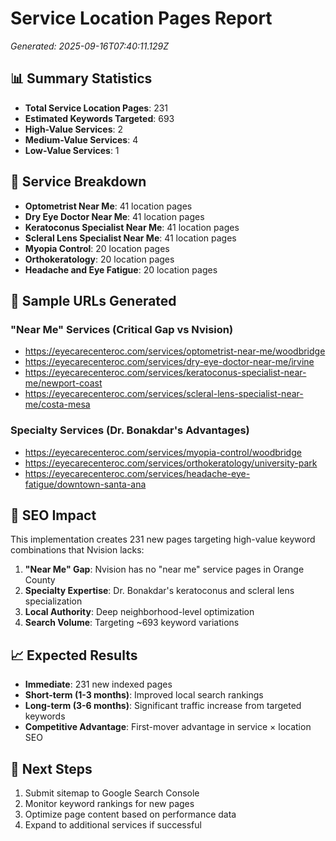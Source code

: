 # Service Location Pages Report
*Generated: 2025-09-16T07:40:11.129Z*

## 📊 Summary Statistics

- **Total Service Location Pages**: 231
- **Estimated Keywords Targeted**: 693
- **High-Value Services**: 2
- **Medium-Value Services**: 4
- **Low-Value Services**: 1

## 🎯 Service Breakdown

- **Optometrist Near Me**: 41 location pages
- **Dry Eye Doctor Near Me**: 41 location pages
- **Keratoconus Specialist Near Me**: 41 location pages
- **Scleral Lens Specialist Near Me**: 41 location pages
- **Myopia Control**: 20 location pages
- **Orthokeratology**: 20 location pages
- **Headache and Eye Fatigue**: 20 location pages

## 🔗 Sample URLs Generated

### "Near Me" Services (Critical Gap vs Nvision)
- https://eyecarecenteroc.com/services/optometrist-near-me/woodbridge
- https://eyecarecenteroc.com/services/dry-eye-doctor-near-me/irvine
- https://eyecarecenteroc.com/services/keratoconus-specialist-near-me/newport-coast
- https://eyecarecenteroc.com/services/scleral-lens-specialist-near-me/costa-mesa

### Specialty Services (Dr. Bonakdar's Advantages)
- https://eyecarecenteroc.com/services/myopia-control/woodbridge
- https://eyecarecenteroc.com/services/orthokeratology/university-park
- https://eyecarecenteroc.com/services/headache-eye-fatigue/downtown-santa-ana

## 🚀 SEO Impact

This implementation creates 231 new pages targeting high-value keyword combinations that Nvision lacks:

1. **"Near Me" Gap**: Nvision has no "near me" service pages in Orange County
2. **Specialty Expertise**: Dr. Bonakdar's keratoconus and scleral lens specialization
3. **Local Authority**: Deep neighborhood-level optimization
4. **Search Volume**: Targeting ~693 keyword variations

## 📈 Expected Results

- **Immediate**: 231 new indexed pages
- **Short-term (1-3 months)**: Improved local search rankings
- **Long-term (3-6 months)**: Significant traffic increase from targeted keywords
- **Competitive Advantage**: First-mover advantage in service × location SEO

## 🎯 Next Steps

1. Submit sitemap to Google Search Console
2. Monitor keyword rankings for new pages
3. Optimize page content based on performance data
4. Expand to additional services if successful

